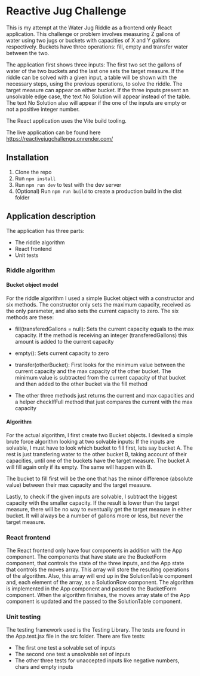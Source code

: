 # Reactive Jug Challenge

This is my attempt at the Water Jug Riddle as a frontend only React application. This challenge or problem involves measuring Z gallons of water using two jugs or buckets with capacities of X and Y gallons respectively. Buckets have three operations: fill, empty and transfer water between the two.

The application first shows three inputs: The first two set the gallons of water of the two buckets and the last one sets the target measure. If the riddle can be solved with a given input, a table will be shown with the necessary steps, using the previous operations, to solve the riddle. The target measure can appear on either bucket. If the three inputs present an unsolvable edge case, the text No Solution will appear instead of the table. The text No Solution also will appear if the one of the inputs are empty or not a positive integer number.

The React application uses the Vite build tooling.

The live application can be found here https://reactivejugchallenge.onrender.com/

## Installation

1. Clone the repo
2. Run `npm install`
3. Run `npm run dev` to test with the dev server
4. (Optional) Run `npm run build` to create a production build in the dist folder

## Application description

The application has three parts:
- The riddle algorithm
- React frontend
- Unit tests

### Riddle algorithm

#### Bucket object model

For the riddle algorithm I used a simple Bucket object with a constructor and six methods. The constructor only sets the maximum capacity, received as the only parameter, and also sets the current capacity to zero. The six methods are these:

- fill(transferedGallons = null): Sets the current capacity equals to the max capacity. If the method is receiving an integer (transferedGallons) this amount is added to the current capacity

- empty(): Sets current capacity to zero

- transfer(otherBucket): First looks for the minimum value between the current capacity and the max capacity of the other bucket. The minimum value is subtracted from the current capacity of that bucket and then added to the other bucket via the fill method

- The other three methods just returns the current and max capacities and a helper checkIfFull method that just compares the current with the max capacity

#### Algorithm

For the actual algorithm, I first create two Bucket objects. I devised a simple brute force algorithm looking at two solvable inputs: If the inputs are solvable, I must have to look which bucket to fill first, lets say bucket A. The rest is just transfering water to the other bucket B, taking account of their capacities, until one of the buckets have the target measure. The bucket A will fill again only if its empty. The same will happen with B.

The bucket to fill first will be the one that has the minor difference (absolute value) between their max capacity and the target measure.

Lastly, to check if the given inputs are solvable, I subtract the biggest capacity with the smaller capacity. If the result is lower than the target measure, there will be no way to eventually get the target measure in either bucket. It will always be a number of gallons more or less, but never the target measure.

### React frontend

The React frontend only have four components in addition with the App component. The components that have state are the BucketForm component, that controls the state of the three inputs, and the App state that controls the moves array. This array will store the resulting operations of the algorithm. Also, this array will end up in the SolutionTable component and, each element of the array, as a SolutionRow component. The algorithm is implemented in the App component and passed to the BucketForm component. When the algorithm finishes, the moves array state of the App component is updated and the passed to the SolutionTable component.

### Unit testing

The testing framework used is the Testing Library. The tests are found in the App.test.jsx file in the src folder. There are five tests:
- The first one test a solvable set of inputs
- The second one test a unsolvable set of inputs
- The other three tests for unaccepted inputs like negative numbers, chars and empty inputs